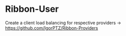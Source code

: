 # Ribbon-User

Create a client load balancing for respective providers -> https://github.com/IgorPTZ/Ribbon-Providers
